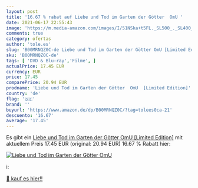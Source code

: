 ```yaml
---
layout: post
title: '16.67 % rabat auf Liebe und Tod im Garten der Götter  OmU '
date: 2021-06-17 22:55:43
image: 'https://m.media-amazon.com/images/I/51NSka+t5FL._SL500_._SL400_.jpg'
comments: true
category: ofertas
author: 'tole.es'
slug: 'B00MRNQZ0C-de Liebe und Tod im Garten der Götter OmU [Limited Edition]'
sku: 'B00MRNQZ0C-de'
tags: [ 'DVD & Blu-ray','Filme', ]
actualPrice: 17.45 EUR
currency: EUR
price: 17.45
comparePrice: 20.94 EUR
prodname: 'Liebe und Tod im Garten der Götter  OmU  [Limited Edition]'
country: 'de'
flag: '🇩🇪'
brand: ''
buyurl: 'https://www.amazon.de/dp/B00MRNQZ0C/?tag=tolees0ca-21'
descuento: '16.67'
average: '17.45'
---
```


Es gibt ein [Liebe und Tod im Garten der Götter  OmU  [Limited Edition]](https://www.amazon.de/dp/B00MRNQZ0C/?tag=tolees0ca-21) mit aktuellem Preis 17.45 EUR (original: 20.94 EUR) 16.67 % Rabatt hier:

[![Liebe und Tod im Garten der Götter  OmU ](https://m.media-amazon.com/images/I/51NSka+t5FL._SL500_._SL400_.jpg)](https://www.amazon.de/dp/B00MRNQZ0C/?tag=tolees0ca-21)

ℹ️:


[🛒 kauf es hier!!](https://www.amazon.de/dp/B00MRNQZ0C/?tag=tolees0ca-21)

